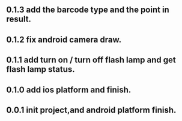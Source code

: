 ## 0.1.3 add the barcode type and the point in result.

## 0.1.2 fix android camera draw.

## 0.1.1 add turn on / turn off flash lamp and get flash lamp status.

## 0.1.0 add ios platform and finish.

## 0.0.1 init project,and android platform finish.


